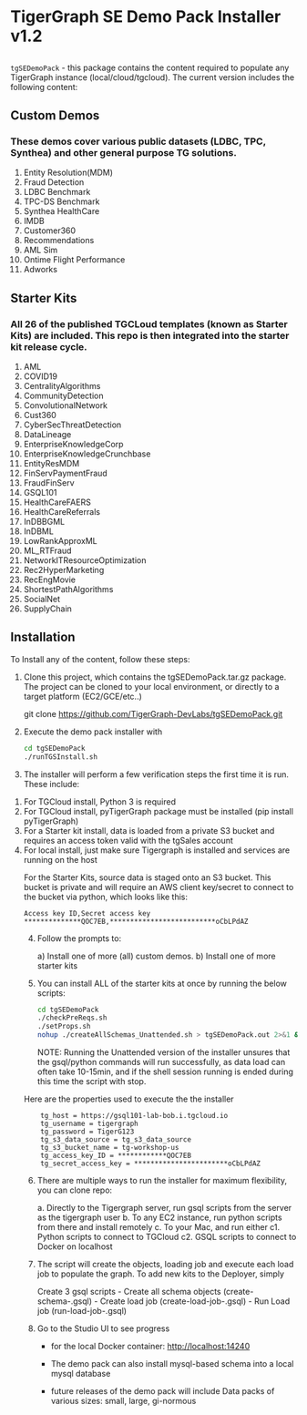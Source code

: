 # TigerGraph SE Demo Pack Installer v1.2
## 

`tgSEDemoPack` - this package contains the content required to populate any TigerGraph instance (local/cloud/tgcloud). The current version includes the following content:
    
## Custom Demos 
### These demos cover various public datasets (LDBC, TPC, Synthea) and other general purpose TG solutions.

<ol>
<li>Entity Resolution(MDM)</li>
<li>Fraud Detection</li>
<li>LDBC Benchmark</li>
<li>TPC-DS Benchmark</li>
<li>Synthea HealthCare</li>
<li>IMDB</li>
<li>Customer360</li>
<li>Recommendations</li>
<li>AML Sim</li>
<li>Ontime Flight Performance</li>
<li>Adworks</li>
</ol>

## Starter Kits
### All 26 of the published TGCLoud templates (known as Starter Kits) are included. This repo is then integrated into the starter kit release cycle.

<ol>
<li>AML</li>
<li>COVID19</li>
<li>CentralityAlgorithms</li>
<li>CommunityDetection</li>
<li>ConvolutionalNetwork</li>
<li>Cust360</li>
<li>CyberSecThreatDetection</li>
<li>DataLineage</li>
<li>EnterpriseKnowledgeCorp</li>
<li>EnterpriseKnowledgeCrunchbase</li>
<li>EntityResMDM</li>
<li>FinServPaymentFraud</li>
<li>FraudFinServ</li>
<li>GSQL101</li>
<li>HealthCareFAERS</li>
<li>HealthCareReferrals</li>
<li>InDBBGML</li>
<li>InDBML</li>
<li>LowRankApproxML</li>
<li>ML_RTFraud</li>
<li>NetworkITResourceOptimization</li>
<li>Rec2HyperMarketing</li>
<li>RecEngMovie</li>
<li>ShortestPathAlgorithms</li>
<li>SocialNet</li>
<li>SupplyChain
</ol>

## Installation

To Install any of the content, follow these steps:

1. Clone this project, which contains the tgSEDemoPack.tar.gz package. The project can be cloned to your local environment, or directly to a target platform (EC2/GCE/etc..)

    git clone https://github.com/TigerGraph-DevLabs/tgSEDemoPack.git

2. Execute the demo pack installer with 

    ```bash
    cd tgSEDemoPack
   ./runTGSInstall.sh
    ```

3. The installer will perform a few verification steps the first time it is run. These include:

<ol>
<li>For TGCloud install, Python 3 is required</li>
<li>For TGCloud install, pyTigerGraph package must be installed (pip install pyTigerGraph)</li>
<li>For a Starter kit install, data is loaded from a private S3 bucket and requires an access token valid with the tgSales account</li>
<li>For local install, just make sure Tigergraph is installed and services are running on the host</li>

  For the Starter Kits, source data is staged onto an S3 bucket. This bucket is private and will require an AWS client key/secret to connect to the bucket via python, which looks like this:

    Access key ID,Secret access key
    **************QOC7EB,**************************oCbLPdAZ

4. Follow the prompts to:

    a) Install one of more (all) custom demos.
    b) Install one of more starter kits

5. You can install ALL of the starter kits at once by running the below scripts:

    ```bash
    cd tgSEDemoPack
    ./checkPreReqs.sh
    ./setProps.sh
    nohup ./createAllSchemas_Unattended.sh > tgSEDemoPack.out 2>&1 &
    ```

    NOTE: Running the Unattended version of the installer unsures that the gsql/python commands will run successfully, as data load can often take 10-15min, and if the shell session running is ended
          during this time the script with stop.

Here are the properties used to execute the the installer

        tg_host = https://gsql101-lab-bob.i.tgcloud.io
        tg_username = tigergraph
        tg_password = TigerG123
        tg_s3_data_source = tg_s3_data_source
        tg_s3_bucket_name = tg-workshop-us
        tg_access_key_ID = ************QOC7EB
        tg_secret_access_key = ***********************oCbLPdAZ

6. There are multiple ways to run the installer for maximum flexibility, you can clone repo:

    a. Directly to the Tigergraph server, run gsql scripts from the server as the tigergraph user
    b. To any EC2 instance, run python scripts from there and install remotely
    c. To your Mac, and run either
        c1. Python scripts to connect to TGCloud
        c2. GSQL scripts to connect to Docker on localhost 

8.  The script will create the objects, loading job and execute each load job to populate the graph. To add new kits to the Deployer, simply

    Create 3 gsql scripts
        - Create all schema objects (create-schema-<pack name>.gsql)
        - Create load job (create-load-job-<pack name>.gsql)
        - Run Load job (run-load-job-<pack name>.gsql)

9.  Go to the Studio UI to see progress
    -   for the local Docker container: <http://localhost:14240>

    - The demo pack can also install mysql-based schema into a local mysql database
    - future releases of the demo pack will include Data packs of various sizes: small, large, gi-normous

